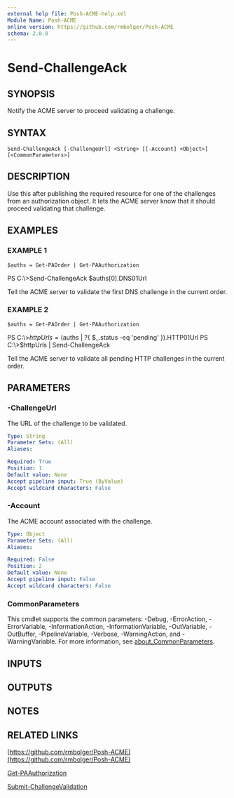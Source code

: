 ```yaml
---
external help file: Posh-ACME-help.xml
Module Name: Posh-ACME
online version: https://github.com/rmbolger/Posh-ACME
schema: 2.0.0
---
```


# Send-ChallengeAck

## SYNOPSIS
Notify the ACME server to proceed validating a challenge.

## SYNTAX

```
Send-ChallengeAck [-ChallengeUrl] <String> [[-Account] <Object>] [<CommonParameters>]
```

## DESCRIPTION
Use this after publishing the required resource for one of the challenges from an authorization object.
It lets the ACME server know that it should proceed validating that challenge.

## EXAMPLES

### EXAMPLE 1
```
$auths = Get-PAOrder | Get-PAAuthorization
```

PS C:\\\>Send-ChallengeAck $auths\[0\].DNS01Url

Tell the ACME server to validate the first DNS challenge in the current order.

### EXAMPLE 2
```
$auths = Get-PAOrder | Get-PAAuthorization
```

PS C:\\\>$httpUrls = ($auths | ?{ $_.status -eq 'pending' }).HTTP01Url
PS C:\\\>$httpUrls | Send-ChallengeAck

Tell the ACME server to validate all pending HTTP challenges in the current order.

## PARAMETERS

### -ChallengeUrl
The URL of the challenge to be validated.

```yaml
Type: String
Parameter Sets: (All)
Aliases:

Required: True
Position: 1
Default value: None
Accept pipeline input: True (ByValue)
Accept wildcard characters: False
```

### -Account
The ACME account associated with the challenge.

```yaml
Type: Object
Parameter Sets: (All)
Aliases:

Required: False
Position: 2
Default value: None
Accept pipeline input: False
Accept wildcard characters: False
```

### CommonParameters
This cmdlet supports the common parameters: -Debug, -ErrorAction, -ErrorVariable, -InformationAction, -InformationVariable, -OutVariable, -OutBuffer, -PipelineVariable, -Verbose, -WarningAction, and -WarningVariable. For more information, see [about_CommonParameters](http://go.microsoft.com/fwlink/?LinkID=113216).

## INPUTS

## OUTPUTS

## NOTES

## RELATED LINKS

[https://github.com/rmbolger/Posh-ACME](https://github.com/rmbolger/Posh-ACME)

[Get-PAAuthorization]()

[Submit-ChallengeValidation]()
